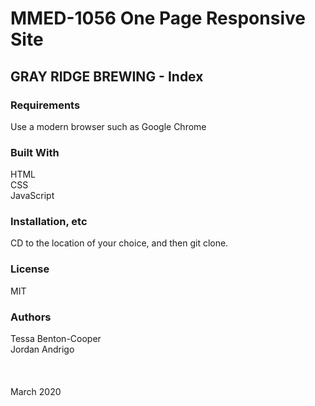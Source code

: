 # MMED-1056 One Page Responsive Site

## GRAY RIDGE BREWING - Index

### Requirements
Use a modern browser such as Google Chrome

### Built With
HTML\
CSS\
JavaScript

### Installation, etc
CD to the location of your choice, and then git clone. 

### License
MIT

### Authors
Tessa Benton-Cooper\
Jordan Andrigo\
\
\
\
March 2020